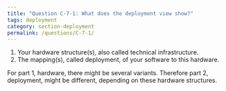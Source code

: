 ```yaml
---
title: "Question C-7-1: What does the deployment view show?"
tags: deployment
category: section-deployment
permalink: /questions/C-7-1/
---
```



1. Your hardware structure(s), also called technical infrastructure.
2. The mapping(s), called deployment, of your software to this hardware.

For part 1, hardware, there might be several variants.
Therefore part 2, deployment, might be different, depending on these hardware structures.
